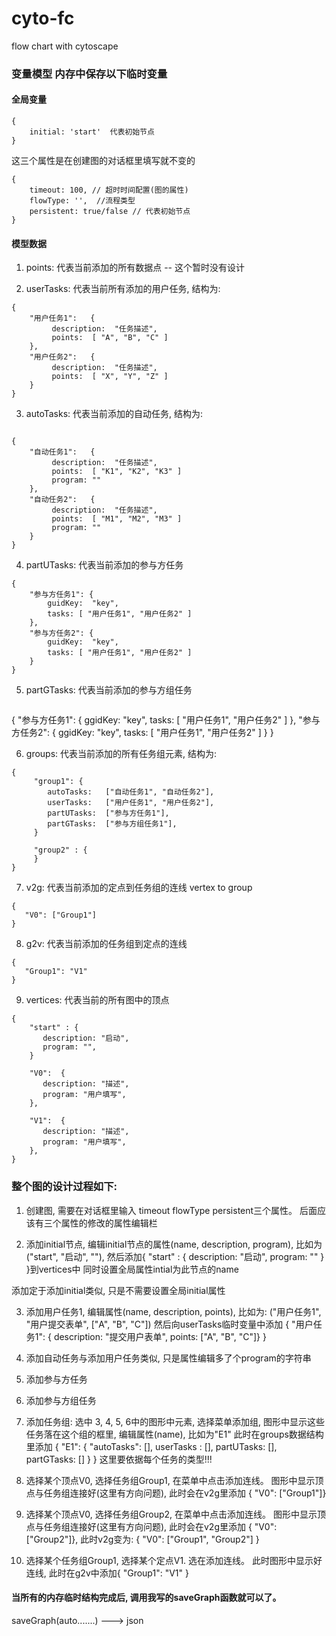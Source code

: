 # cyto-fc

flow chart with cytoscape



### 变量模型 内存中保存以下临时变量

#### 全局变量

```
{
    initial: 'start'  代表初始节点
}
```

这三个属性是在创建图的对话框里填写就不变的
```
{
    timeout: 100, // 超时时间配置(图的属性)  
    flowType: '',  //流程类型
    persistent: true/false // 代表初始节点
}
```



 
#### 模型数据

1. points:  代表当前添加的所有数据点   -- 这个暂时没有设计

2. userTasks: 代表当前所有添加的用户任务, 结构为:
```
{
    "用户任务1":   {
         description:  "任务描述",
         points:  [ "A", "B", "C" ]
    },
    "用户任务2":   {
         description:  "任务描述",
         points:  [ "X", "Y", "Z" ]
    }
}

```


3. autoTasks: 代表当前添加的自动任务, 结构为:

```

{
    "自动任务1":   {
         description:  "任务描述",
         points:  [ "K1", "K2", "K3" ]
         program: ""
    },
    "自动任务2":   {
         description:  "任务描述",
         points:  [ "M1", "M2", "M3" ]
         program: ""
    }
}

```

4. partUTasks: 代表当前添加的参与方任务

```
{
    "参与方任务1": {
        guidKey:  "key",
        tasks: [ "用户任务1", "用户任务2" ]
    },
    "参与方任务2": {
        guidKey:  "key",
        tasks: [ "用户任务1", "用户任务2" ]
    }
}

```


5. partGTasks: 代表当前添加的参与方组任务

```

```
{
    "参与方任务1": {
        ggidKey:  "key",
        tasks: [ "用户任务1", "用户任务2" ]
    },
    "参与方任务2": {
        ggidKey:  "key",
        tasks: [ "用户任务1", "用户任务2" ]
    }
}


6. groups: 代表当前添加的所有任务组元素, 结构为:

```
{
     "group1": {
        autoTasks:   ["自动任务1", "自动任务2"],
        userTasks:   ["用户任务1", "用户任务2"],
        partUTasks:  ["参与方任务1"],
        partGTasks:  ["参与方组任务1"],
     }
     
     "group2" : {
     }
}

```


7. v2g: 代表当前添加的定点到任务组的连线   vertex  to group
```
{
   "V0": ["Group1"]
}
```



8. g2v: 代表当前添加的任务组到定点的连线
```
{
   "Group1": "V1"
}

```


9. vertices: 代表当前的所有图中的顶点
```
{
    "start" : {
       description: "启动",
       program: "",
    }

    "V0":  {
       description: "描述",
       program: "用户填写",
    },
    
    "V1":  {
       description: "描述",
       program: "用户填写",
    },
}
```



### 整个图的设计过程如下: 

1. 创建图, 需要在对话框里输入 timeout flowType persistent三个属性。 后面应该有三个属性的修改的属性编辑栏

2. 添加initial节点,  编辑initial节点的属性(name, description, program), 比如为("start", "启动", ""), 
然后添加{ "start" : { description: "启动", program: "" } }到vertices中
同时设置全局属性intial为此节点的name

添加定于添加initial类似, 只是不需要设置全局initial属性

3. 添加用户任务1, 编辑属性(name, description, points), 比如为: ("用户任务1", "用户提交表单", ["A", "B", "C"])
然后向userTasks临时变量中添加 { "用户任务1": { description: "提交用户表单", points: ["A", "B", "C"]} }

4. 添加自动任务与添加用户任务类似, 只是属性编辑多了个program的字符串

5. 添加参与方任务

6. 添加参与方组任务

7. 添加任务组:  选中 3, 4, 5, 6中的图形中元素, 选择菜单添加组, 图形中显示这些任务落在这个组的框里, 
编辑属性(name), 比如为"E1"
此时在groups数据结构里添加  { "E1": { "autoTasks": [], userTasks : [], partUTasks: [], partGTasks: [] } }
这里要依据每个任务的类型!!!

8. 选择某个顶点V0,  选择任务组Group1, 在菜单中点击添加连线。 图形中显示顶点与任务组连接好(这里有方向问题), 
此时会在v2g里添加  { "V0":  ["Group1"]}

9. 选择某个顶点V0,  选择任务组Group2, 在菜单中点击添加连线。 图形中显示顶点与任务组连接好(这里有方向问题), 
此时会在v2g里添加  { "V0":  ["Group2"]}, 此时v2g变为:  {  "V0":  ["Group1", "Group2"] }

10. 选择某个任务组Group1, 选择某个定点V1. 选在添加连线。 此时图形中显示好连线, 
此时在g2v中添加{ "Group1": "V1" }


#### 当所有的内存临时结构完成后, 调用我写的saveGraph函数就可以了。 

saveGraph(auto.......)  --->  json





